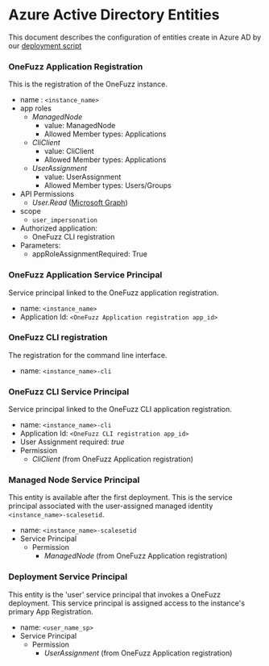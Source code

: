 # Azure Active Directory Entities
This document describes the configuration of entities create in Azure AD by our [deployment script](../src/deployment/deploy.py)

### OneFuzz Application Registration
This is the registration of the OneFuzz instance.
* name : `<instance_name>`
* app roles
    * _ManagedNode_
        * value: ManagedNode
        * Allowed Member types: Applications
    * _CliClient_
        * value: CliClient
        * Allowed Member types: Applications
    * _UserAssignment_
        * value: UserAssignment
        * Allowed Member types: Users/Groups 
* API Permissions
    * _User.Read_ ([Microsoft Graph](https://docs.microsoft.com/en-us/graph/permissions-reference#user-permissions))
* scope
    * `user_impersonation`
* Authorized application:
    * OneFuzz CLI registration
 * Parameters: 
    * appRoleAssignmentRequired: True

### OneFuzz Application Service Principal
Service principal linked to the OneFuzz application registration.
* name: `<instance_name>`
* Application Id: `<OneFuzz Application registration app_id>`

### OneFuzz CLI registration
The registration for the command line interface.
* name: `<instance_name>-cli`

### OneFuzz CLI Service Principal
Service principal linked to the OneFuzz CLI application registration.
* name: `<instance_name>-cli`
* Application Id: `<OneFuzz CLI registration app_id>`
* User Assignment required: _true_
* Permission
    * _CliClient_ (from OneFuzz Application registration)

### Managed Node Service Principal
This entity is available after the first deployment. This is the service principal associated with the user-assigned managed identity `<instance_name>-scalesetid`.

* name: `<instance_name>-scalesetid`
* Service Principal
    * Permission
        * _ManagedNode_ (from OneFuzz Application registration)

### Deployment Service Principal
This entity is the 'user' service principal that invokes a OneFuzz deployment. This service principal is assigned access to the instance's primary App Registration. 

* name: `<user_name_sp>`
* Service Principal
    * Permission
        * _UserAssignment_ (from OneFuzz Application registration)
